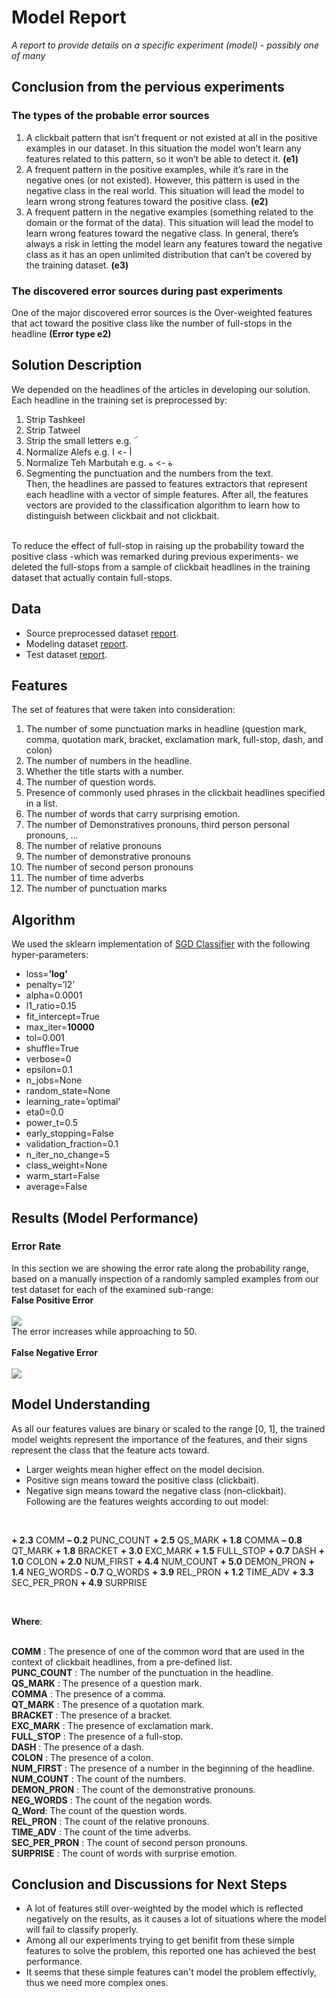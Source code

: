 # Model Report
_A report to provide details on a specific experiment (model) - possibly one of many_<br>

## Conclusion from the pervious experiments

### The types of the probable error sources

1. A clickbait pattern that isn’t frequent or not existed at all in the positive examples in our dataset. In this situation the model won’t learn any features related to this pattern, so it won’t be able to detect it. __(e1)__<br>
2. A frequent pattern in the positive examples, while it’s rare in the negative ones (or not existed). However, this pattern is used in the negative class in the real world. This situation will lead the model to learn wrong strong features toward the positive class. __(e2)__<br>
3. A frequent pattern in the negative examples (something related to the domain or the format of the data). This situation will lead the model to learn wrong features toward the negative class. In general, there’s always a risk in letting the model learn any features toward the negative class as it has an open unlimited distribution that can’t be covered by the training dataset. __(e3)__<br>

### The discovered error sources during past experiments
One of the major discovered error sources is the Over-weighted features that act toward the positive class like the number of full-stops in the headline __(Error type e2)__

## Solution Description
We depended on the headlines of the articles in developing our solution. Each headline in the training set is preprocessed by:
1. Strip Tashkeel
2. Strip Tatweel
3. Strip the small letters e.g. ۜ
4. Normalize Alefs e.g. أ -> ا
5. Normalize Teh Marbutah e.g. ة -> ه
6. Segmenting the punctuation and the numbers from the text.<br>
Then, the headlines are passed to features extractors that represent each headline with a vector of simple features. After all, the features vectors are provided to the classification algorithm to learn how to distinguish between clickbait and not clickbait.<br>
<br>
To reduce the effect of full-stop in raising up the probability toward the positive class -which was remarked during previous experiments- we deleted the full-stops from a sample of clickbait headlines in the training dataset that actually contain full-stops.

## Data
* Source preprocessed dataset [report](https://github.com/almeta-io/Azure-TDSP-ProjectTemplate/blob/clickbait_doc/Docs/Data_Report/PreprocessedDataSummaryReport.md).
* Modeling dataset [report](https://github.com/almeta-io/Azure-TDSP-ProjectTemplate/blob/clickbait_doc/Docs/Data_Report/SimpleFeaturesModelingDataSummaryReport.md).
* Test dataset [report](https://github.com/almeta-io/Azure-TDSP-ProjectTemplate/blob/clickbait_doc/Docs/Data_Report/TestDataSummaryReport.md).

## Features
The set of features that were taken into consideration:<br>
1.  The number of some punctuation marks in headline (question mark, comma, quotation mark, bracket, exclamation mark, full-stop, dash, and colon)
2.  The number of numbers in the headline.
3.  Whether the title starts with a number.
4.  The number of question words.
5. Presence of commonly used phrases in the clickbait headlines specified in a list.
6.  The number of words that carry surprising emotion.
7.  The number of Demonstratives pronouns, third person personal pronouns, ...
8.  The number of relative pronouns
9.  The number of demonstrative pronouns
10. The number of second person pronouns
11. The number of time adverbs
12. The number of punctuation marks

## Algorithm
We used the sklearn implementation of [SGD Classifier](https://scikit-learn.org/stable/modules/generated/sklearn.linear_model.SGDClassifier.html) with the following hyper-parameters:
* loss=__’log’__
* penalty=’l2’
* alpha=0.0001
* l1_ratio=0.15
* fit_intercept=True
* max_iter=__10000__
* tol=0.001
* shuffle=True
* verbose=0
* epsilon=0.1
* n_jobs=None
* random_state=None
* learning_rate=’optimal’
* eta0=0.0
* power_t=0.5
* early_stopping=False
* validation_fraction=0.1
* n_iter_no_change=5
* class_weight=None
* warm_start=False
* average=False

## Results (Model Performance)

### Error Rate
In this section we are showing the error rate along the probability range, based on a manually inspection of a randomly sampled examples from our test dataset for each of the examined sub-range:<br>
__False Positive Error__<br>
<br>
![](img/simple/FP.png)
<br>
The error increases while approaching to 50.<br>
<br>
__False Negative Error__<br>
<br>
![](img/simple/FN.png)
<br>

## Model Understanding

As all our features values are binary or scaled to the range [0, 1], the trained model weights represent the importance of the features, and their signs represent the class that the feature acts toward.
* Larger weights mean higher effect on the model decision.
* Positive sign means toward the positive class (clickbait).
* Negative sign means toward the negative class (non-clickbait).
Following are the features weights according to out model:<br>
<br>

__+ 2.3__ COMM __– 0.2__ PUNC_COUNT __+ 2.5__ QS_MARK __+ 1.8__ COMMA __– 0.8__ QT_MARK __+ 1.8__ BRACKET __+ 3.0__ EXC_MARK __+ 1.5__ FULL_STOP __+ 0.7__ DASH __+ 1.0__ COLON __+ 2.0__ NUM_FIRST __+ 4.4__ NUM_COUNT __+ 5.0__ DEMON_PRON __+ 1.4__ NEG_WORDS __- 0.7__ Q_WORDS __+ 3.9__ REL_PRON __+ 1.2__ TIME_ADV __+ 3.3__ SEC_PER_PRON __+ 4.9__ SURPRISE<br>

<br>

__Where__:<br><br>

__COMM__ : The presence of one of the common word that are used in the context of clickbait headlines, from a pre-defined list.<br>
__PUNC_COUNT__ : The number of the punctuation in the headline.<br>
__QS_MARK__ : The presence of a question mark.<br>
__COMMA__ : The presence of a comma.<br>
__QT_MARK__ : The presence of a quotation mark. <br>
__BRACKET__ : The presence of a bracket.<br>
__EXC_MARK__ : The presence of exclamation mark.<br>
__FULL_STOP__ : The presence of a full-stop.<br>
__DASH__ : The presence of a dash.<br>
__COLON__ : The presence of a colon.<br>
__NUM_FIRST__ : The presence of a number in the beginning of the headline.<br>
__NUM_COUNT__ : The count of the numbers.<br>
__DEMON_PRON__ : The count of the demonstrative pronouns.<br>
__NEG_WORDS__ : The count of the negation words.<br>
__Q_Word__: The count of the question words.<br>
__REL_PRON__ : The count of the relative pronouns.<br>
__TIME_ADV__ : The count of the time adverbs.<br>
__SEC_PER_PRON__ : The count of second person pronouns.<br>
__SURPRISE__ : The count of words with surprise emotion.<br>

## Conclusion and Discussions for Next Steps

* A lot of features still over-weighted by the model which is reflected negatively on the results, as it causes a lot of situations where the model will fail to classify properly.
* Among all our experiments trying to get benifit from these simple features to solve the problem, this reported one has achieved the best performance.
* It seems that these simple features can't model the problem effectivly, thus we need more complex ones.

